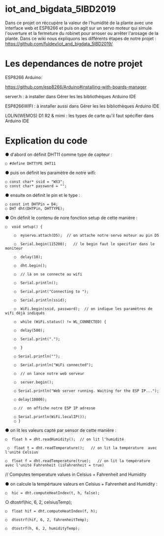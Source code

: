 # iot_and_bigdata_5IBD2019
Dans ce projet on réccupère la valeur de l'humidité de la plante avec une interface web et ESP8266 et puis on agit sur un servo moteur qui simule l'ouverture et la fermeture du robinet pour arroser ou arrêter l'arosage de la plante.
Dans ce wiki nous expliquons les différents étapes de notre projet : 
https://github.com/fuldev/iot_and_bigdata_5IBD2019/


# Les dependances de notre projet

ESP8266 Arduino:

https://github.com/esp8266/Arduino#installing-with-boards-manager

server.h    : à installer dans Gérer les les bibliothèques Arduino IDE 

ESP8266WIFI   : à installer aussi dans Gérer les les bibliothèques Arduino IDE 

LOLIN(WEMOS) D1 R2 & mimi  : les types de carte qu'il faut spécifier dans Arduino IDE


# Explication du code 

● d'abord on définit DHT11 comme type de capteur : 
>		
	○ #define DHTTYPE DHT11 
  

● puis  on définit les paramètre de notre wifi: 
>		
	○ const char* ssid = "WX3"; 
	○ const char* password = "";
	
● ensuite on définit le pin et le type  : 
>		
	○ const int DHTPin = D4;
	○ DHT dht(DHTPin, DHTTYPE);

● On définit le contenu de nore fonction setup de cette manière  : 
>		
	○  void setup() {
 
        ○  myservo.attach(D5);  // on attache notre servo moteur au pin D5

        ○  Serial.begin(115200);   // le begin faut le specifier dans le moniteur 
  
        ○  delay(10);

        ○  dht.begin();
  
        ○  // là on se connecte au wifi
 
        ○  Serial.println();
  
        ○  Serial.print("Connecting to ");
  
        ○  Serial.println(ssid);  
  
        ○  WiFi.begin(ssid, password);  // on indique les paramètres de wifi déjà indiqués
  
        ○  while (WiFi.status() != WL_CONNECTED) {
  
        ○  delay(500);
      
        ○  Serial.print(".");
 
        ○  }
	
        ○ Serial.println("");
  
        ○  Serial.println("WiFi connected");
  
        ○  // on lance notre web serveur
 
        ○  server.begin();
  
        ○ Serial.println("Web server running. Waiting for the ESP IP...");
  
        ○ delay(10000);
  
        ○ //  on affiche notre ESP IP adresse
  
        ○ Serial.println(WiFi.localIP());
        ○ }


● on lit les valeurs capté par sensor de cette manière :
>		
	○  float h = dht.readHumidity();  // on lit l'humidité
  
     ○  float t = dht.readTemperature();   // on lit la température  avec l'unité Celsius
	
	○  float f = dht.readTemperature(true);   // on lit la température  avec l'unité Fahrenheit (isFahrenheit = true)

  // Computes temperature values in Celsius + Fahrenheit and Humidity
                    
                         
              
                           
                
              

● on calcule la tempértaure valeurs en Celsius + Fahrenheit and Humidity  :
>		
	○  hic = dht.computeHeatIndex(t, h, false); 
  
  ○  dtostrf(hic, 6, 2, celsiusTemp);
	
	○  float hif = dht.computeHeatIndex(f, h);
	
	○  dtostrf(hif, 6, 2, fahrenheitTemp); 
	
	○  dtostrf(h, 6, 2, humidityTemp);  
	
	
	
	
